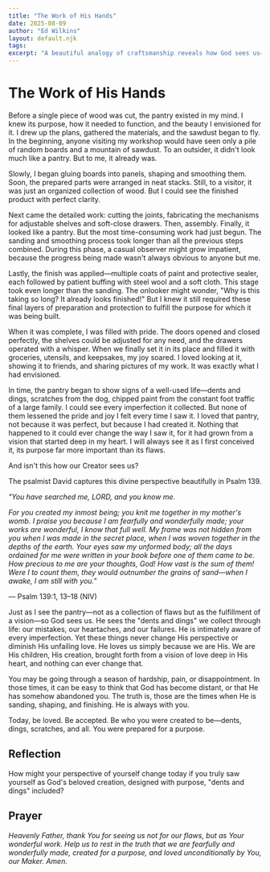 ```yaml
---
title: "The Work of His Hands"
date: 2025-08-09
author: "Ed Wilkins"
layout: default.njk
tags:
excerpt: "A beautiful analogy of craftsmanship reveals how God sees us—not as flawed projects, but as beloved creations designed with purpose, 'dents and dings' included."
---
```


# The Work of His Hands

Before a single piece of wood was cut, the pantry existed in my mind. I knew its purpose, how it needed to function, and the beauty I envisioned for it. I drew up the plans, gathered the materials, and the sawdust began to fly. In the beginning, anyone visiting my workshop would have seen only a pile of random boards and a mountain of sawdust. To an outsider, it didn't look much like a pantry. But to me, it already was.

Slowly, I began gluing boards into panels, shaping and smoothing them. Soon, the prepared parts were arranged in neat stacks. Still, to a visitor, it was just an organized collection of wood. But I could see the finished product with perfect clarity.

Next came the detailed work: cutting the joints, fabricating the mechanisms for adjustable shelves and soft-close drawers. Then, assembly. Finally, it looked like a pantry. But the most time-consuming work had just begun. The sanding and smoothing process took longer than all the previous steps combined. During this phase, a casual observer might grow impatient, because the progress being made wasn't always obvious to anyone but me.

Lastly, the finish was applied—multiple coats of paint and protective sealer, each followed by patient buffing with steel wool and a soft cloth. This stage took even longer than the sanding. The onlooker might wonder, "Why is this taking so long? It already looks finished!" But I knew it still required these final layers of preparation and protection to fulfill the purpose for which it was being built.

When it was complete, I was filled with pride. The doors opened and closed perfectly, the shelves could be adjusted for any need, and the drawers operated with a whisper. When we finally set it in its place and filled it with groceries, utensils, and keepsakes, my joy soared. I loved looking at it, showing it to friends, and sharing pictures of my work. It was exactly what I had envisioned.

In time, the pantry began to show signs of a well-used life—dents and dings, scratches from the dog, chipped paint from the constant foot traffic of a large family. I could see every imperfection it collected. But none of them lessened the pride and joy I felt every time I saw it. I loved that pantry, not because it was perfect, but because I had created it. Nothing that happened to it could ever change the way I saw it, for it had grown from a vision that started deep in my heart. I will always see it as I first conceived it, its purpose far more important than its flaws.

And isn't this how our Creator sees us?

The psalmist David captures this divine perspective beautifully in Psalm 139.

_"You have searched me, LORD, and you know me._

_For you created my inmost being; you knit me together in my mother's womb. I praise you because I am fearfully and wonderfully made; your works are wonderful, I know that full well. My frame was not hidden from you when I was made in the secret place, when I was woven together in the depths of the earth. Your eyes saw my unformed body; all the days ordained for me were written in your book before one of them came to be. How precious to me are your thoughts, God! How vast is the sum of them! Were I to count them, they would outnumber the grains of sand—when I awake, I am still with you."_

— Psalm 139:1, 13–18 (NIV)

Just as I see the pantry—not as a collection of flaws but as the fulfillment of a vision—so God sees us. He sees the "dents and dings" we collect through life: our mistakes, our heartaches, and our failures. He is intimately aware of every imperfection. Yet these things never change His perspective or diminish His unfailing love. He loves us simply because we are His. We are His children, His creation, brought forth from a vision of love deep in His heart, and nothing can ever change that.

You may be going through a season of hardship, pain, or disappointment. In those times, it can be easy to think that God has become distant, or that He has somehow abandoned you. The truth is, those are the times when He is sanding, shaping, and finishing. He is always with you.

Today, be loved. Be accepted. Be who you were created to be—dents, dings, scratches, and all. You were prepared for a purpose.

## Reflection

How might your perspective of yourself change today if you truly saw yourself as God's beloved creation, designed with purpose, "dents and dings" included?

## Prayer

_Heavenly Father, thank You for seeing us not for our flaws, but as Your wonderful work. Help us to rest in the truth that we are fearfully and wonderfully made, created for a purpose, and loved unconditionally by You, our Maker. Amen._
